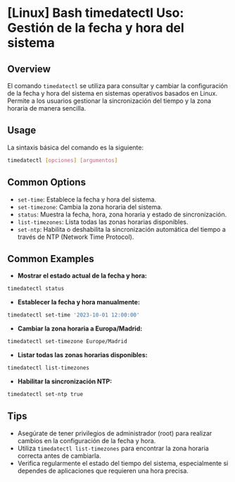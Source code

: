 # [Linux] Bash timedatectl Uso: Gestión de la fecha y hora del sistema

## Overview
El comando `timedatectl` se utiliza para consultar y cambiar la configuración de la fecha y hora del sistema en sistemas operativos basados en Linux. Permite a los usuarios gestionar la sincronización del tiempo y la zona horaria de manera sencilla.

## Usage
La sintaxis básica del comando es la siguiente:

```bash
timedatectl [opciones] [argumentos]
```

## Common Options
- `set-time`: Establece la fecha y hora del sistema.
- `set-timezone`: Cambia la zona horaria del sistema.
- `status`: Muestra la fecha, hora, zona horaria y estado de sincronización.
- `list-timezones`: Lista todas las zonas horarias disponibles.
- `set-ntp`: Habilita o deshabilita la sincronización automática del tiempo a través de NTP (Network Time Protocol).

## Common Examples
- **Mostrar el estado actual de la fecha y hora:**

```bash
timedatectl status
```

- **Establecer la fecha y hora manualmente:**

```bash
timedatectl set-time '2023-10-01 12:00:00'
```

- **Cambiar la zona horaria a Europa/Madrid:**

```bash
timedatectl set-timezone Europe/Madrid
```

- **Listar todas las zonas horarias disponibles:**

```bash
timedatectl list-timezones
```

- **Habilitar la sincronización NTP:**

```bash
timedatectl set-ntp true
```

## Tips
- Asegúrate de tener privilegios de administrador (root) para realizar cambios en la configuración de la fecha y hora.
- Utiliza `timedatectl list-timezones` para encontrar la zona horaria correcta antes de cambiarla.
- Verifica regularmente el estado del tiempo del sistema, especialmente si dependes de aplicaciones que requieren una hora precisa.